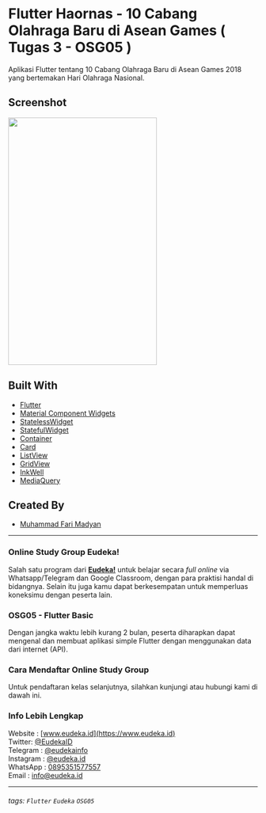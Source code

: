 # Flutter Haornas - 10 Cabang Olahraga Baru di Asean Games ( Tugas 3 - OSG05 )
Aplikasi Flutter tentang 10 Cabang Olahraga Baru di Asean Games 2018 yang bertemakan Hari Olahraga Nasional.

## Screenshot
<img src="screenshot/demo-haornas-flutter-apps.gif" width="300" height="500" >

## Built With
- [Flutter](https://flutter.dev)
- [Material Component Widgets](https://flutter.dev/docs/development/ui/widgets/material)
- [StatelessWidget](https://api.flutter.dev/flutter/widgets/StatelessWidget-class.html)
- [StatefulWidget](https://api.flutter.dev/flutter/widgets/StatefulWidget-class.html)
- [Container](https://api.flutter.dev/flutter/widgets/Container-class.html)
- [Card](https://api.flutter.dev/flutter/material/Card-class.html)
- [ListView](https://api.flutter.dev/flutter/widgets/ListView-class.html)
- [GridView](https://api.flutter.dev/flutter/widgets/GridView-class.html)
- [InkWell](https://api.flutter.dev/flutter/material/InkWell-class.html)
- [MediaQuery](https://api.flutter.dev/flutter/widgets/MediaQuery-class.html)


## Created By
- [Muhammad Fari Madyan](https://github.com/MuhammadFariMadyan)

---

### Online Study Group Eudeka!
Salah satu program dari [**Eudeka!**](https://www.eudeka.id) untuk belajar secara _full online_ via Whatsapp/Telegram dan Google Classroom, dengan para praktisi handal di bidangnya. Selain itu juga kamu dapat berkesempatan untuk memperluas koneksimu dengan peserta lain.

### OSG05 - Flutter Basic
Dengan jangka waktu lebih kurang 2 bulan, peserta diharapkan dapat mengenal dan membuat aplikasi simple Flutter dengan menggunakan data dari internet (API).

### Cara Mendaftar Online Study Group
Untuk pendaftaran kelas selanjutnya, silahkan kunjungi atau hubungi kami di dawah ini.

### Info Lebih Lengkap
Website : [www.eudeka.id](https://www.eudeka.id)  
Twitter: [@EudekaID](https://twitter.com/EudekaID)  
Telegram : [@eudekainfo](https://t.me/eudekainfo)  
Instagram : [@eudeka.id](https://instagram.com/eudeka.id)  
WhatsApp : [0895351577557](https://wa.me/62895351577557)  
Email : [info@eudeka.id](mailto:info@eudeka.id)  

---

###### tags: `Flutter` `Eudeka` `OSG05`